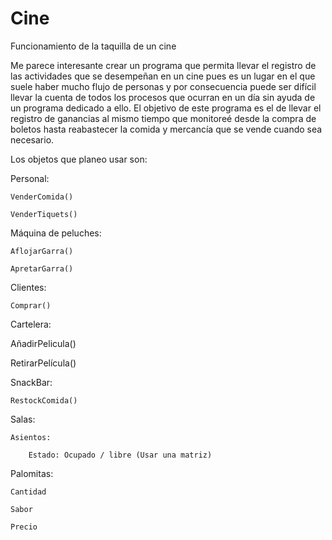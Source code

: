 # Cine
Funcionamiento de la taquilla de un cine

Me parece interesante crear un programa que permita llevar el registro de las actividades que se desempeñan en un cine pues es un lugar en el que suele haber mucho flujo de personas y por consecuencia puede ser difícil llevar la cuenta de todos los procesos que ocurran en un día sin ayuda de un programa dedicado a ello.
El objetivo de este programa es el de llevar el registro de ganancias al mismo tiempo que monitoreé desde la compra de boletos hasta reabastecer la comida y mercancía que se vende cuando sea necesario.

Los objetos que planeo usar son:

Personal:

	VenderComida()
	
	VenderTiquets()
	
	
Máquina de peluches:

	AflojarGarra()
	
	ApretarGarra()	
	
Clientes:

	Comprar()
	
Cartelera:

AñadirPelicula()

RetirarPelícula()
	
SnackBar:

	RestockComida()
	
Salas:

	Asientos:

		Estado: Ocupado / libre (Usar una matriz)
	
Palomitas:

	Cantidad
	
	Sabor
	
	Precio
	
	
	

	

